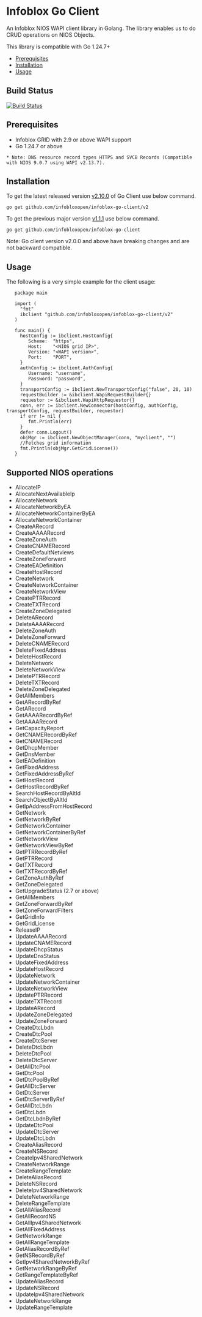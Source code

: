 # Infoblox Go Client

An Infoblox NIOS WAPI client library in Golang.
The library enables us to do CRUD operations on NIOS Objects.

This library is compatible with Go 1.24.7+

- [Prerequisites](#Prerequisites)
- [Installation](#Installation)
- [Usage](#Usage)

## Build Status
[![Build Status](https://travis-ci.org/infobloxopen/infoblox-go-client.svg?branch=master)](https://travis-ci.org/infobloxopen/infoblox-go-client) 


## Prerequisites
   * Infoblox GRID with 2.9 or above WAPI support
   * Go 1.24.7 or above
   
    * Note: DNS resource record types HTTPS and SVCB Records (Compatible with NIOS 9.0.7 using WAPI v2.13.7).

## Installation
   To get the latest released version [v2.10.0](https://github.com/infobloxopen/infoblox-go-client/releases/tag/v2.10.0) of Go Client use below command.
   
   `go get github.com/infobloxopen/infoblox-go-client/v2`

   To get the previous major version [v1.1.1](https://github.com/infobloxopen/infoblox-go-client/releases/tag/v1.1.1) use below command.
   
   `go get github.com/infobloxopen/infoblox-go-client`

   Note: Go client version v2.0.0 and above have breaking changes and are not backward compatible.

## Usage

   The following is a very simple example for the client usage:

       package main

       import (
         "fmt"
         ibclient "github.com/infobloxopen/infoblox-go-client/v2"
       )

       func main() {
         hostConfig := ibclient.HostConfig{
            Scheme:  "https",
         	Host:    "<NIOS grid IP>",
            Version: "<WAPI version>",
            Port:    "PORT",
         }
         authConfig := ibclient.AuthConfig{
            Username: "username",
            Password: "password",
         }
         transportConfig := ibclient.NewTransportConfig("false", 20, 10)
         requestBuilder := &ibclient.WapiRequestBuilder{}
         requestor := &ibclient.WapiHttpRequestor{}
         conn, err := ibclient.NewConnector(hostConfig, authConfig, transportConfig, requestBuilder, requestor)
         if err != nil {
         	fmt.Println(err)
         }
         defer conn.Logout()
         objMgr := ibclient.NewObjectManager(conn, "myclient", "")
         //Fetches grid information
         fmt.Println(objMgr.GetGridLicense())
       } 


## Supported NIOS operations

   * AllocateIP
   * AllocateNextAvailableIp
   * AllocateNetwork
   * AllocateNetworkByEA
   * AllocateNetworkContainerByEA
   * AllocateNetworkContainer
   * CreateARecord
   * CreateAAAARecord
   * CreateZoneAuth
   * CreateCNAMERecord
   * CreateDefaultNetviews
   * CreateZoneForward
   * CreateEADefinition
   * CreateHostRecord
   * CreateNetwork
   * CreateNetworkContainer
   * CreateNetworkView
   * CreatePTRRecord
   * CreateTXTRecord
   * CreateZoneDelegated
   * DeleteARecord
   * DeleteAAAARecord
   * DeleteZoneAuth
   * DeleteZoneForward
   * DeleteCNAMERecord
   * DeleteFixedAddress
   * DeleteHostRecord
   * DeleteNetwork
   * DeleteNetworkView
   * DeletePTRRecord
   * DeleteTXTRecord
   * DeleteZoneDelegated
   * GetAllMembers
   * GetARecordByRef
   * GetARecord
   * GetAAAARecordByRef
   * GetAAAARecord
   * GetCapacityReport
   * GetCNAMERecordByRef
   * GetCNAMERecord
   * GetDhcpMember
   * GetDnsMember
   * GetEADefinition
   * GetFixedAddress
   * GetFixedAddressByRef
   * GetHostRecord
   * GetHostRecordByRef
   * SearchHostRecordByAltId
   * SearchObjectByAltId
   * GetIpAddressFromHostRecord
   * GetNetwork
   * GetNetworkByRef
   * GetNetworkContainer
   * GetNetworkContainerByRef
   * GetNetworkView
   * GetNetworkViewByRef
   * GetPTRRecordByRef
   * GetPTRRecord
   * GetTXTRecord
   * GetTXTRecordByRef
   * GetZoneAuthByRef
   * GetZoneDelegated
   * GetUpgradeStatus (2.7 or above)
   * GetAllMembers
   * GetZoneForwardByRef
   * GetZoneForwardFilters
   * GetGridInfo
   * GetGridLicense
   * ReleaseIP
   * UpdateAAAARecord
   * UpdateCNAMERecord
   * UpdateDhcpStatus
   * UpdateDnsStatus
   * UpdateFixedAddress
   * UpdateHostRecord
   * UpdateNetwork
   * UpdateNetworkContainer
   * UpdateNetworkView
   * UpdatePTRRecord
   * UpdateTXTRecord
   * UpdateARecord
   * UpdateZoneDelegated
   * UpdateZoneForward
   * CreateDtcLbdn
   * CreateDtcPool
   * CreateDtcServer
   * DeleteDtcLbdn
   * DeleteDtcPool
   * DeleteDtcServer
   * GetAllDtcPool
   * GetDtcPool
   * GetDtcPoolByRef
   * GetAllDtcServer
   * GetDtcServer
   * GetDtcServerByRef
   * GetAllDtcLbdn
   * GetDtcLbdn
   * GetDtcLbdnByRef
   * UpdateDtcPool
   * UpdateDtcServer
   * UpdateDtcLbdn
   * CreateAliasRecord
   * CreateNSRecord
   * CreateIpv4SharedNetwork
   * CreateNetworkRange
   * CreateRangeTemplate
   * DeleteAliasRecord
   * DeleteNSRecord
   * DeleteIpv4SharedNetwork
   * DeleteNetworkRange
   * DeleteRangeTemplate
   * GetAllAliasRecord
   * GetAllRecordNS
   * GetAllIpv4SharedNetwork
   * GetAllFixedAddress
   * GetNetworkRange
   * GetAllRangeTemplate
   * GetAliasRecordByRef
   * GetNSRecordByRef
   * GetIpv4SharedNetworkByRef
   * GetNetworkRangeByRef
   * GetRangeTemplateByRef
   * UpdateAliasRecord
   * UpdateNSRecord
   * UpdateIpv4SharedNetwork
   * UpdateNetworkRange
   * UpdateRangeTemplate
